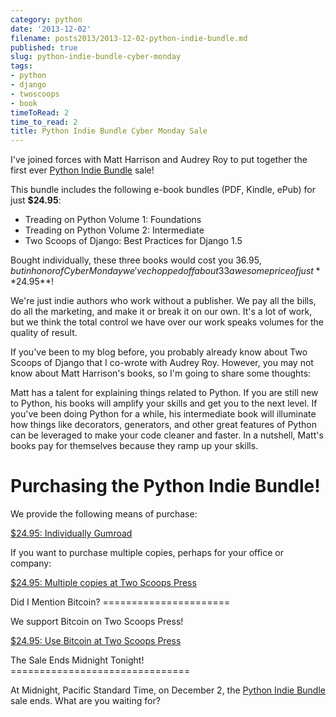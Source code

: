 ```yaml
---
category: python
date: '2013-12-02'
filename: posts2013/2013-12-02-python-indie-bundle.md
published: true
slug: python-indie-bundle-cyber-monday
tags:
- python
- django
- twoscoops
- book
timeToRead: 2
time_to_read: 2
title: Python Indie Bundle Cyber Monday Sale
---
```


I've joined forces with Matt Harrison and Audrey Roy to put together
the first ever [Python Indie Bundle](http://www.pythonindiebundle.com)
sale!

This bundle includes the following e-book bundles (PDF, Kindle, ePub)
for just **$24.95**:

-   Treading on Python Volume 1: Foundations
-   Treading on Python Volume 2: Intermediate
-   Two Scoops of Django: Best Practices for Django 1.5

Bought individually, these three books would cost you $36.95, but in
honor of Cyber Monday we've chopped off about 33%, bringing you the
awesome price of just **$24.95**!

We're just indie authors who work without a publisher. We pay all the
bills, do all the marketing, and make it or break it on our own. It's a
lot of work, but we think the total control we have over our work speaks
volumes for the quality of result.

If you've been to my blog before, you probably already know about Two
Scoops of Django that I co-wrote with Audrey Roy. However, you may not
know about Matt Harrison's books, so I'm going to share some thoughts:

Matt has a talent for explaining things related to Python. If you are
still new to Python, his books will amplify your skills and get you to
the next level. If you've been doing Python for a while, his
intermediate book will illuminate how things like decorators,
generators, and other great features of Python can be leveraged to make
your code cleaner and faster. In a nutshell, Matt's books pay for
themselves because they ramp up your skills.

Purchasing the Python Indie Bundle!
===================================

We provide the following means of purchase:

<p>
<a href="https://gumroad.com/l/python-indie-bundle/cyber-monday-2013" class="btn btn-danger" style="">$24.95: Individually Gumroad</a>
</p>
If you want to purchase multiple copies, perhaps for your office or
company:

<p>
<a href="http://twoscoopspress.org/products/python-indie-bundle" class="btn btn-danger">$24.95: Multiple copies at Two Scoops Press</a>
</p>
Did I Mention Bitcoin?
======================

We support Bitcoin on Two Scoops Press!

<p>
<a href="http://twoscoopspress.org/products/python-indie-bundle" class="btn btn-danger">$24.95: Use Bitcoin at Two Scoops Press</a>
</p>
The Sale Ends Midnight Tonight!
===============================

At Midnight, Pacific Standard Time, on December 2, the [Python Indie
Bundle](http://www.pythonindiebundle.com) sale ends. What are you
waiting for?
